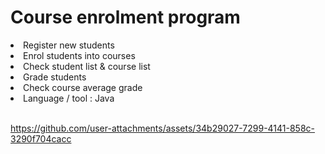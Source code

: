 <h1>Course enrolment program</h1>
<li>Register new students</li>
<li>Enrol students into courses</li>
<li>Check student list & course list</li>
<li>Grade students</li>
<li>Check course average grade</li>
<li>Language / tool : Java</li>
<br/>

https://github.com/user-attachments/assets/34b29027-7299-4141-858c-3290f704cacc

